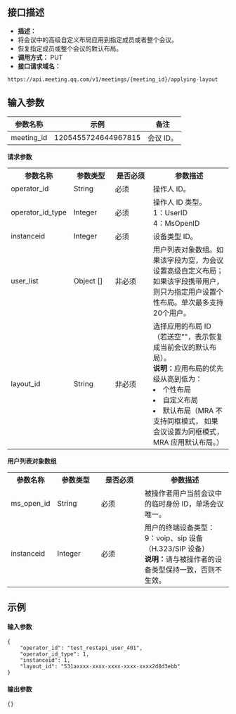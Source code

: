 ## 接口描述
- **描述：**
 - 将会议中的高级自定义布局应用到指定成员或者整个会议。
 - 恢复指定成员或整个会议的默认布局。
- **调用方式：** PUT
- **接口请求域名：** 
```josn
https://api.meeting.qq.com/v1/meetings/{meeting_id}/applying-layout
```



## 输入参数
| 参数名称   | 示例                | 备注   |
| ---------- | ------------------- | ------ |
| meeting_id | 1205455724644967815 | 会议 ID。 |

**请求参数**
<table>
   <tr>
      <th width="20%" >参数名称</td>
      <th width="20%" >参数类型</td>
      <th width="20%" >是否必须</td>
      <th width="40%" >参数描述</td>
   </tr>
   <tr>
      <td>operator_id</td>
      <td>String</td>
      <td>必须</td>
      <td>操作人 ID。</td>
   </tr>
   <tr>
      <td>operator_id_type</td>
      <td>Integer</td>
      <td>必须</td>
      <td>	操作人 ID 类型。<br>1：UserID<br>4：MsOpenID</td>
   </tr>
   <tr>
      <td>instanceid</td>
      <td>Integer</td>
      <td>必须</td>
      <td>设备类型 ID。</td>
   </tr>
   <tr>
      <td>user_list</td>
      <td>Object []</td>
      <td>非必须	</td>
      <td>用户列表对象数组。如果该字段为空，为会议设置高级自定义布局；如果该字段携带用户，则只为指定用户设置个性布局。单次最多支持20个用户。</td>
   </tr>
   <tr>
      <td>layout_id</td>
      <td>String</td>
      <td>非必须</td>
      <td>选择应用的布局 ID（若送空""，表示恢复成当前会议的默认布局）。
			<br><b>说明：</b>应用布局的优先级从高到低为： <li>个性布局<li>自定义布局<li>默认布局（MRA 不支持同框模式， 如果会议设置为同框模式，MRA 应用默认布局。）</td>
   </tr>
</table>

**用户列表对象数组**
<table>
   <tr>
      <th width="20%" >参数名称</td>
      <th width="20%" >参数类型</td>
      <th width="20%" >是否必须</td>
      <th width="40%" >参数描述</td>
   </tr>
   <tr>
      <td>ms_open_id</td>
      <td>String</td>
      <td>必须</td>
      <td>被操作者用户当前会议中的临时身份 ID，单场会议唯一。</td>
   </tr>
   <tr>
      <td>instanceid</td>
      <td>Integer</td>
      <td>必须</td>
      <td>用户的终端设备类型：<br>9：voip、sip 设备（H.323/SIP 设备） <br><b>说明：</b>请与被操作者的设备类型保持一致，否则不生效。</td>
   </tr>
</table>

## 示例
#### 输入参数
```plaintext
{
	"operator_id": "test_restapi_user_401",
	"operator_id_type": 1,
	"instanceid": 1,
	"layout_id": "531axxxx-xxxx-xxxx-xxxx-xxxx2d8d3ebb"
}
```
#### 输出参数
```plaintext
{}
```
